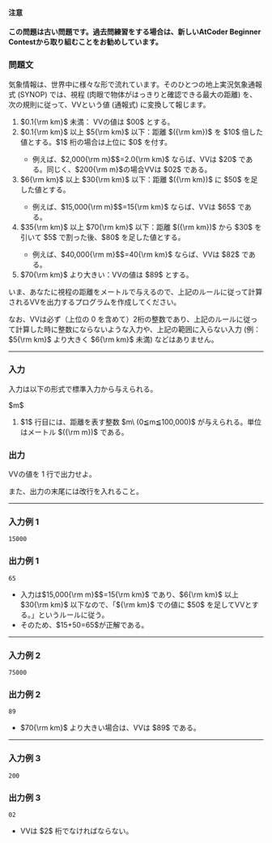 
<div>

<div>

#### **注意**

<p>

<b>
この問題は古い問題です。過去問練習をする場合は、新しいAtCoder Beginner Contestから取り組むことをお勧めしています。
</b>

</p>

### **問題文**

<section>

気象情報は、世界中に様々な形で流れています。そのひとつの地上実況気象通報式 (SYNOP) では、視程 (肉眼で物体がはっきりと確認できる最大の距離) を、次の規則に従って、VVという値 (通報式) に変換して報じます。

<ol>

<li>
$0.1{\rm km}$ 未満： VVの値は $00$ とする。
</li>

<li>
$0.1{\rm km}$ 以上 $5{\rm km}$ 以下：距離 $({\rm km})$ を $10$ 倍した値とする。$1$ 桁の場合は上位に $0$ を付す。
</li>

<ul>

<li>
例えば、$2,000{\rm m}$$=2.0{\rm km}$ ならば、VVは $20$ である。同じく、$200{\rm m}$の場合VVは $02$ である。
</li>

</ul>

<li>
$6{\rm km}$ 以上 $30{\rm km}$ 以下：距離 $({\rm km})$ に $50$ を足した値とする。
</li>

<ul>

<li>
例えば、$15,000{\rm m}$$=15{\rm km}$ ならば、VVは $65$ である。
</li>

</ul>

<li>
$35{\rm km}$ 以上 $70{\rm km}$ 以下：距離 $({\rm km})$ から $30$ を引いて $5$ で割った後、$80$ を足した値とする。
</li>

<ul>

<li>
例えば、$40,000{\rm m}$$=40{\rm km}$ ならば、VVは $82$ である。
</li>

</ul>

<li>
$70{\rm km}$ より大きい：VVの値は $89$ とする。
</li>

</ol>

いま、あなたに視程の距離をメートルで与えるので、上記のルールに従って計算されるVVを出力するプログラムを作成してください。


なお、VVは必ず（上位の $0$ を含めて）$2$桁の整数であり、上記のルールに従って計算した時に整数にならないような入力や、上記の範囲に入らない入力 (例：$5{\rm km}$ より大きく $6{\rm km}$ 未満) などはありません。

</section>

</div>

---

<div>

<div>

### **入力**

<section>

入力は以下の形式で標準入力から与えられる。

<div>
$m$

</div>

<ol>

<li>
$1$ 行目には、距離を表す整数 $m\ (0≦m≦100,000)$ が与えられる。単位はメートル $({\rm m})$ である。
</li>

</ol>

</section>

</div>

<div>

### **出力**

<section>

VVの値を $1$ 行で出力せよ。

また、出力の末尾には改行を入れること。

</section>

</div>

</div>

---

<div>

### **入力例 1**

<section>

```
15000
```

</section>

</div>

<div>

### **出力例 1**

<section>

```
65
```

<ul>

<li>
入力は$15,000{\rm m}$$=15{\rm km}$ であり、$6{\rm km}$ 以上 $30{\rm km}$ 以下なので、「${\rm km}$ での値に $50$ を足してVVとする。」というルールに従う。
</li>

<li>
そのため、$15+50=65$が正解である。
</li>

</ul>

</section>

</div>

---

<div>

### **入力例 2**

<section>

```
75000
```

</section>

</div>

<div>

### **出力例 2**

<section>

```
89
```

<ul>

<li>
$70{\rm km}$ より大きい場合は、VVは $89$ である。
</li>

</ul>

</section>

</div>

---

<div>

### **入力例 3**

<section>

```
200
```

</section>

</div>

<div>

### **出力例 3**

<section>

```
02
```

<ul>

<li>
VVは $2$ 桁でなければならない。
</li>

</ul>

</section>

</div>

</div>

